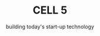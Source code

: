 ---
title: CELL 5
subtitle: building today's start-up technology
image: img/cell5/cell-5-logo-black.svg
bannerImg: img/banner-image.png
text: >
    We will help you to blend a high-value technology team, then partner with you to deliver your start-up or scale-up technology product until your goals are met.
footer: >
    If you are not ready to engage with us yet and have questions or need more convincing, invite us to pitch to you. **[Let us Pitch?](/contact)**
preludes:
  - heading: "People"
    moreLink: "/people"
    text: >
      We are currently [7 people](/people), in a distributed remote team, supported by an extensive freelance network.
      
      
      We have experience delivering start-up products from scratch, and supporting them through launches, pivots and scale-ups. 
      
      
      We blend teams with our clients, providing anywhere between one developer or an entire start-up technology team, including acting CTO.
    imageUrl: "/img/SVG/people.svg"

  - heading: "Clients"
    moreLink: "/clients"
    text: > 
      [Our clients](/clients) are small businesses with between 1-50 people. They are either bootstrapping, early-stage start-ups or trying to make strategic IT investment on a limited budget.
      

      They want to get to market rapidly and iteratively and are looking for an experienced, affordable start-up technology partner who can build or extend their product quickly and sustainably.
      
    imageUrl: "/img/SVG/clients.svg"

  - heading: "Values"
    moreLink: "/values"
    text: >
      We take [our values](/values) seriously. We can tell you stories about how our actions reflect our values, and what influenced us to form them. 
      
      
      They are most useful to help remind us when we go off track, and to help filter [the people](/people) and [the clients](/clients) we choose to work with.
       

    imageUrl: "/img/SVG/values.svg"
    backgroundImg: "/img/SVG/process-bg.svg"

  - heading: "Process"
    moreLink: "/process"
    text: >
      At a high level an engagement with us follows a simple 4 step process:


    additionalCss: "c-white"
    details:
      - name: Establish Fit & Agree Mission
        id: process-1
        contents:
          - type: "header"
            content: >
              Within the first conversation with a client we establish if there is a fit. Our goal is to answer three questions.
          - type: "text"
            content: >
              Are we trying to build a product that delivers lasting value?
          - type: "text"
            content: >
              Can we realistically deliver what is needed?
          - type: "text"
            content: >
              Are we ready to execute?
      - name: Blend a Team
        id: process-2
        contents:
          - type: "text"
            content: >
              The recipe for success always starts with the right team. 
          - type: "text"
            content: >
              The roles a team need vary based on the project, and on what skills our client brings to the table.
          - type: "text"
            content: >
              Our people are mostly skilled adaptable generalists, each having their own specialities and strengths. We can deliver a good job across most aspects of the project.
          - type: "text"
            content: >
              That said, it is important to make sure we have the right mix of business skills, technical skills and specialist skills to succeed. If we need to call in specialist expertise to deliver we will let you know.
      - name: Execute
        id: process-3
        contents:
          - type: "header"
            content: > 
              When we start to execute we like to empower and trust the team to mostly self-organize to maximize delivery. 


              That said we do stick to these common practises:
          - type: "text"
            content: >
              Get something delivered and released early and often. ( Devops inspired )
          - type: "text"
            content: >
              Have a single project heart-beat meeting, either weekly or fortnighthly. ( XP inspired )
          - type: "text"
            content: >
              Have a single team communication channel for the remote team.
          - type: "text"
            content: >
              Have a single project board to track progress, blockers and priotization.
          - type: "text"
            content: >
              Focus on finishing things, by limiting work in progress. ( kanban inspired )
          - type: "text"
            content: >
              Most important of all, to keep asking the team what is working, listening to their answers and adapting accordingly!
      - name: Amplify
        id: process-4
        contents:
          - type: "header"
            content: >
              Within the first conversation with a client we   establish if there is a fit. Our goal is to answer three questions.
          - type: "text" 
            content: >
              Are we trying to build a product that delivers lasting value?
          - type: "text"
            content: >
              Can we realistically deliver what is needed?
          - type: "text"
            content: >
              Are we ready to execute?
    imageUrl: "/img/SVG/process.svg"
    
  - heading: "Tools & Techniques"
    moreLink: "/tools"
    text: >
      Being a remote-first, small I.T. consultancy means we have tried a lot of [tools](/tools) and are always trying to improve our [techniques](/tools).  
    imageUrl: "/img/SVG/tools.svg"
---